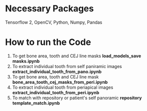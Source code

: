 # Necessary Packages
Tensorflow 2, OpenCV, Python, Numpy, Pandas
# How to run the Code
1. To get bone area, tooth and CEJ line masks  <b> load_models_save masks.ipynb</b> 
2. To extract individual tooth from self paniramic images <b> extract_individual_tooth_from_pano.ipynb</b>
3. To get bone area, tooth and CEJ line mask <b>bone_area_tooth_cej_masks_from_peri.ipynb</b>
4. To extract individual tooth from periapical images <b>extract_individual_tooth_from_peri.ipynb</b>
5. To match with repository or patient's self panoramic <b>repository template_match.ipynb</b>

